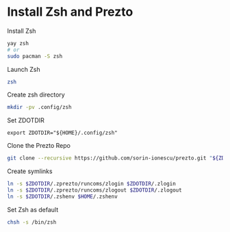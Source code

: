 # Install Zsh and Prezto

Install Zsh
```sh
yay zsh
# or
sudo pacman -S zsh
```

Launch Zsh
```sh
zsh
```

Create zsh directory
```sh
mkdir -pv .config/zsh
```

Set ZDOTDIR
```
export ZDOTDIR="${HOME}/.config/zsh"
```

Clone the Prezto Repo
```sh
git clone --recursive https://github.com/sorin-ionescu/prezto.git "${ZDOTDIR:-$HOME}/.zprezto"
```

Create symlinks
```sh
ln -s $ZDOTDIR/.zprezto/runcoms/zlogin $ZDOTDIR/.zlogin
ln -s $ZDOTDIR/.zprezto/runcoms/zlogout $ZDOTDIR/.zlogout
ln -s $ZDOTDIR/.zshenv $HOME/.zshenv
```

Set Zsh as default
```sh
chsh -s /bin/zsh
```

